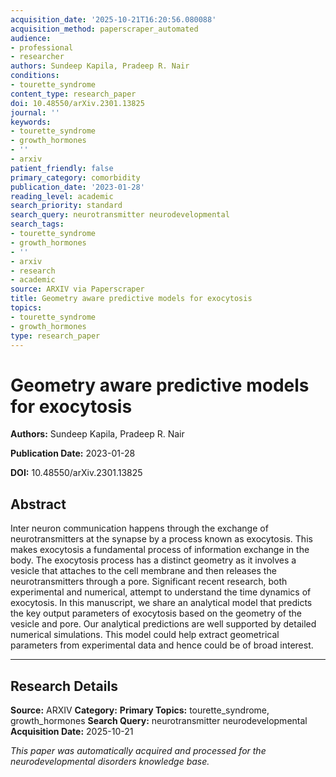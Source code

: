 ```yaml
---
acquisition_date: '2025-10-21T16:20:56.080088'
acquisition_method: paperscraper_automated
audience:
- professional
- researcher
authors: Sundeep Kapila, Pradeep R. Nair
conditions:
- tourette_syndrome
content_type: research_paper
doi: 10.48550/arXiv.2301.13825
journal: ''
keywords:
- tourette_syndrome
- growth_hormones
- ''
- arxiv
patient_friendly: false
primary_category: comorbidity
publication_date: '2023-01-28'
reading_level: academic
search_priority: standard
search_query: neurotransmitter neurodevelopmental
search_tags:
- tourette_syndrome
- growth_hormones
- ''
- arxiv
- research
- academic
source: ARXIV via Paperscraper
title: Geometry aware predictive models for exocytosis
topics:
- tourette_syndrome
- growth_hormones
type: research_paper
---
```


# Geometry aware predictive models for exocytosis

**Authors:** Sundeep Kapila, Pradeep R. Nair

**Publication Date:** 2023-01-28

**DOI:** 10.48550/arXiv.2301.13825

## Abstract

Inter neuron communication happens through the exchange of neurotransmitters at the synapse by a process known as exocytosis. This makes exocytosis a fundamental process of information exchange in the body. The exocytosis process has a distinct geometry as it involves a vesicle that attaches to the cell membrane and then releases the neurotransmitters through a pore. Significant recent research, both experimental and numerical, attempt to understand the time dynamics of exocytosis. In this manuscript, we share an analytical model that predicts the key output parameters of exocytosis based on the geometry of the vesicle and pore. Our analytical predictions are well supported by detailed numerical simulations. This model could help extract geometrical parameters from experimental data and hence could be of broad interest.

---

## Research Details

**Source:** ARXIV
**Category:** 
**Primary Topics:** tourette_syndrome, growth_hormones
**Search Query:** neurotransmitter neurodevelopmental
**Acquisition Date:** 2025-10-21

*This paper was automatically acquired and processed for the neurodevelopmental disorders knowledge base.*
